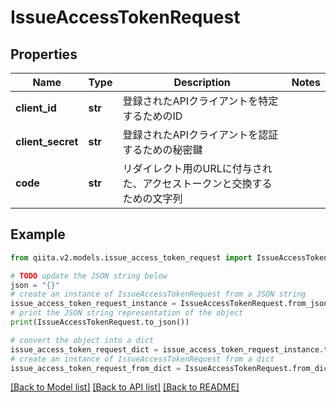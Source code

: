 # IssueAccessTokenRequest


## Properties

Name | Type | Description | Notes
------------ | ------------- | ------------- | -------------
**client_id** | **str** | 登録されたAPIクライアントを特定するためのID | 
**client_secret** | **str** | 登録されたAPIクライアントを認証するための秘密鍵 | 
**code** | **str** | リダイレクト用のURLに付与された、アクセストークンと交換するための文字列 | 

## Example

```python
from qiita.v2.models.issue_access_token_request import IssueAccessTokenRequest

# TODO update the JSON string below
json = "{}"
# create an instance of IssueAccessTokenRequest from a JSON string
issue_access_token_request_instance = IssueAccessTokenRequest.from_json(json)
# print the JSON string representation of the object
print(IssueAccessTokenRequest.to_json())

# convert the object into a dict
issue_access_token_request_dict = issue_access_token_request_instance.to_dict()
# create an instance of IssueAccessTokenRequest from a dict
issue_access_token_request_from_dict = IssueAccessTokenRequest.from_dict(issue_access_token_request_dict)
```
[[Back to Model list]](../README.md#documentation-for-models) [[Back to API list]](../README.md#documentation-for-api-endpoints) [[Back to README]](../README.md)


